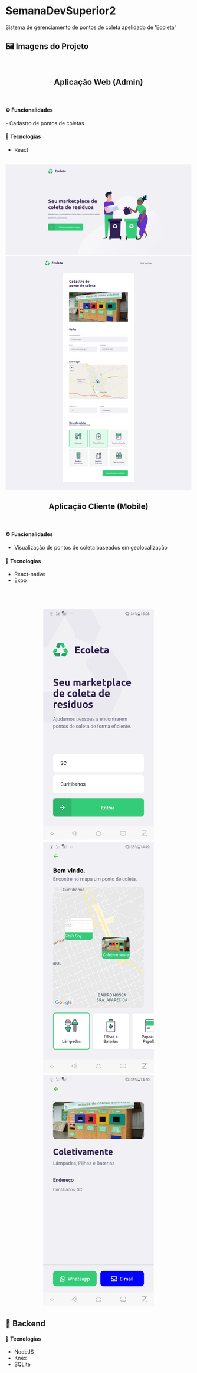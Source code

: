 # SemanaDevSuperior2
Sistema de gerenciamento de pontos de coleta apelidado de 'Ecoleta' 

<h2 id="pattern"> 🖼️ Imagens do Projeto </h2>
</br>
<h2 align="center">Aplicação Web (Admin)</h2>
</br>

<h4> ⚙️ Funcionalidades </h4>
- Cadastro de pontos de coletas

<h4> 🔨 Tecnologias</h4>

* React

</br>

<img alt="Logo" src="./images/ecoleta1.jpg" />
<img alt="Logo" src="./images/ecoleta3.jpg" />
</br>
<h2 align="center">Aplicação Cliente (Mobile)</h2>
</br>
<h4> ⚙️ Funcionalidades </h4>

- Visualização de pontos de coleta baseados em geolocalização

<h4> 🔨 Tecnologias</h4>

* React-native
* Expo

</br>
<h1 align="center">
    <img alt="Logo" src="./images/ecoleta2.jpg" width="300px" />
    <img alt="Logo" src="./images/ecoleta4.jpg" width="300px" />
    <img alt="Logo" src="./images/ecoleta5.jpg" width="300px" />
</h1>

<h2 id="backend"> 🧰 Backend</h2>

<h4> 🔨 Tecnologias</h4>

* NodeJS
* Knex 
* SQLite
